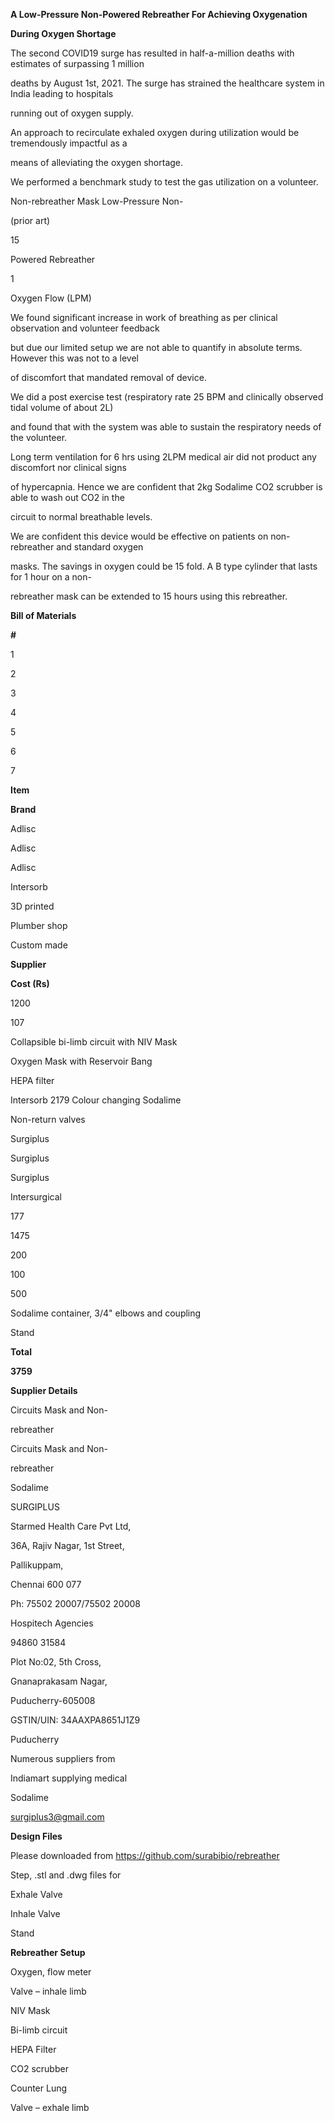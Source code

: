 ﻿

**A Low-Pressure Non-Powered Rebreather For Achieving Oxygenation**

**During Oxygen Shortage**

The second COVID19 surge has resulted in half-a-million deaths with estimates of surpassing 1 million

deaths by August 1st, 2021. The surge has strained the healthcare system in India leading to hospitals

running out of oxygen supply.

An approach to recirculate exhaled oxygen during utilization would be tremendously impactful as a

means of alleviating the oxygen shortage.

We performed a benchmark study to test the gas utilization on a volunteer.

Non-rebreather Mask Low-Pressure Non-

(prior art)

15

Powered Rebreather

1

Oxygen Flow (LPM)

We found significant increase in work of breathing as per clinical observation and volunteer feedback

but due our limited setup we are not able to quantify in absolute terms. However this was not to a level

of discomfort that mandated removal of device.

We did a post exercise test (respiratory rate 25 BPM and clinically observed tidal volume of about 2L)

and found that with the system was able to sustain the respiratory needs of the volunteer.

Long term ventilation for 6 hrs using 2LPM medical air did not product any discomfort nor clinical signs

of hypercapnia. Hence we are confident that 2kg Sodalime CO2 scrubber is able to wash out CO2 in the

circuit to normal breathable levels.

We are confident this device would be effective on patients on non-rebreather and standard oxygen

masks. The savings in oxygen could be 15 fold. A B type cylinder that lasts for 1 hour on a non-

rebreather mask can be extended to 15 hours using this rebreather.





**Bill of Materials**

**#**

1

2

3

4

5

6

7

**Item**

**Brand**

Adlisc

Adlisc

Adlisc

Intersorb

3D printed

Plumber shop

Custom made

**Supplier**

**Cost (Rs)**

1200

107

Collapsible bi-limb circuit with NIV Mask

Oxygen Mask with Reservoir Bang

HEPA filter

Intersorb 2179 Colour changing Sodalime

Non-return valves

Surgiplus

Surgiplus

Surgiplus

Intersurgical

177

1475

200

100

500

Sodalime container, 3/4" elbows and coupling

Stand

**Total**

**3759**

**Supplier Details**

Circuits Mask and Non-

rebreather

Circuits Mask and Non-

rebreather

Sodalime

SURGIPLUS

Starmed Health Care Pvt Ltd,

36A, Rajiv Nagar, 1st Street,

Pallikuppam,

Chennai 600 077

Ph: 75502 20007/75502 20008

Hospitech Agencies

94860 31584

Plot No:02, 5th Cross,

Gnanaprakasam Nagar,

Puducherry-605008

GSTIN/UIN: 34AAXPA8651J1Z9

Puducherry

Numerous suppliers from

Indiamart supplying medical

Sodalime

surgiplus3@gmail.com

**Design Files**

Please downloaded from https://github.com/surabibio/rebreather

Step, .stl and .dwg files for

Exhale Valve

Inhale Valve

Stand





**Rebreather Setup**

Oxygen, flow meter

Valve – inhale limb

NIV Mask

Bi-limb circuit

HEPA Filter

CO2 scrubber

Counter Lung

Valve – exhale limb






